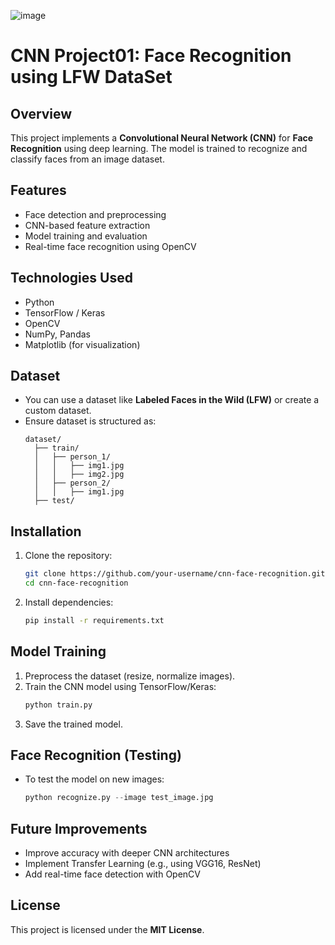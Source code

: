 ![image](https://github.com/user-attachments/assets/f41dad73-e554-4d92-ab4b-bf70ad258986)

# CNN Project01: Face Recognition using LFW DataSet

## Overview
This project implements a **Convolutional Neural Network (CNN)** for **Face Recognition** using deep learning. The model is trained to recognize and classify faces from an image dataset.

## Features
- Face detection and preprocessing
- CNN-based feature extraction
- Model training and evaluation
- Real-time face recognition using OpenCV

## Technologies Used
- Python
- TensorFlow / Keras
- OpenCV
- NumPy, Pandas
- Matplotlib (for visualization)

## Dataset
- You can use a dataset like **Labeled Faces in the Wild (LFW)** or create a custom dataset.
- Ensure dataset is structured as:
  ```
  dataset/
    ├── train/
    │   ├── person_1/
    │   │   ├── img1.jpg
    │   │   ├── img2.jpg
    │   ├── person_2/
    │   │   ├── img1.jpg
    ├── test/
  ```

## Installation
1. Clone the repository:
   ```bash
   git clone https://github.com/your-username/cnn-face-recognition.git
   cd cnn-face-recognition
   ```
2. Install dependencies:
   ```bash
   pip install -r requirements.txt
   ```

## Model Training
1. Preprocess the dataset (resize, normalize images).
2. Train the CNN model using TensorFlow/Keras:
   ```python
   python train.py
   ```
3. Save the trained model.

## Face Recognition (Testing)
- To test the model on new images:
  ```python
  python recognize.py --image test_image.jpg
  ```

## Future Improvements
- Improve accuracy with deeper CNN architectures
- Implement Transfer Learning (e.g., using VGG16, ResNet)
- Add real-time face detection with OpenCV

## License
This project is licensed under the **MIT License**.


